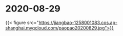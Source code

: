 # 2020-08-29


<!--more-->

{{< figure src="https://jiangbao-1258001083.cos.ap-shanghai.myqcloud.com/paopao20200829.jpg">}}
